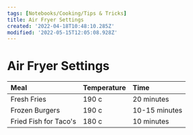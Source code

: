```yaml
---
tags: [Notebooks/Cooking/Tips & Tricks]
title: Air Fryer Settings
created: '2022-04-18T10:48:10.285Z'
modified: '2022-05-15T12:05:08.928Z'
---
```


# Air Fryer Settings

| Meal | Temperature | Time |
| :---- | :---- | :---- |
| Fresh Fries | 190 c | 20 minutes |
| Frozen Burgers | 190 c | 10-15 minutes |
| Fried Fish for Taco's | 180 c | 10 minutes |
